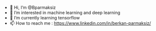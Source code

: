 - 👋 Hi, I’m @Bparmaksiz
- 👀 I’m interested in machine learning and deep learning
- 🌱 I’m currently learning tensorflow
- 📫 How to reach me : https://www.linkedin.com/in/berkan-parmaksiz/

<!---
Bparmaksiz/Bparmaksiz is a ✨ special ✨ repository because its `README.md` (this file) appears on your GitHub profile.
You can click the Preview link to take a look at your changes.
--->
